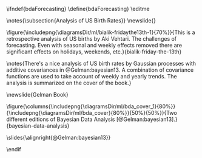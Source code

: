 \ifndef{bdaForecasting}
\define{bdaForecasting}
\editme

\notes{\subsection{Analysis of US Birth Rates}}
\newslide{}

\figure{\includepng{\diagramsDir/ml/bialik-fridaythe13th-1}{70%}}{This is a retrospective analysis of US births by Aki Vehtari. The challenges of forecasting. Even with seasonal and weekly effects removed there are significant effects on holidays, weekends, etc.}{bialik-friday-the-13th}

\notes{There's a nice analysis of US birth rates by Gaussian processes with additive covariances in @Gelman:bayesian13. A combination of covariance functions are used to take account of weekly and yearly trends. The analysis is summarized on the cover of the book.}

\newslide{Gelman Book}

\figure{\columns{\includepng{\diagramsDir/ml/bda_cover_1}{80%}}{\includepng{\diagramsDir/ml/bda_cover}{80%}}{50%}{50%}}{Two different editions of Bayesian Data Analysis [@Gelman:bayesian13].}{bayesian-data-analysis}

\slides{\alignright{@Gelman:bayesian13}}

\endif
